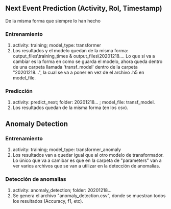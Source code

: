 ## Next Event Prediction (Activity, Rol, Timestamp)

De la misma forma que siempre lo han hecho

### Entrenamiento
1. activity: training; model_type: transformer
2. Los resultados y el modelo quedan de la misma forma: output_files\training_times & output_files\20201218....
Lo que si va a cambiar es la forma en como se guarda el modelo, ahora queda dentro de una carpeta llamada 'transf_model' dentro de la carpeta "20201218...", la cual se va a poner en vez de el archivo .h5 en model_file.

### Predicción
1. activity: predict_next; folder: 20201218... ; model_file: transf_model.
2. Los resultados quedan de la misma forma (en los csv).


## Anomaly Detection

### Entrenamiento
1. activity: training; model_type: transformer_anomaly
2. Los resultados van a quedar igual que al otro modelo de transformador. Lo único que va a camibar es que en la carpeta de "parameters" van a ver varios archivos que se van a utilizar en la detección de anomalias.

### Detección de anomalias
1. activity: anomaly_detection; folder: 20201218... 
2. Se genera el archivo "anomaly_detection.csv", donde se muestran todos los resultados (Accuracy, f1, etc).